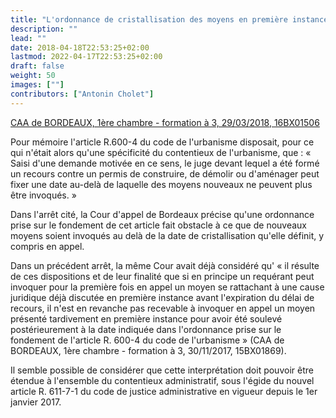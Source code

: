 ```yaml
---
title: "L'ordonnance de cristallisation des moyens en première instance s'impose en appel"
description: ""
lead: ""
date: 2018-04-18T22:53:25+02:00
lastmod: 2022-04-17T22:53:25+02:00
draft: false
weight: 50
images: [""]
contributors: ["Antonin Cholet"]
---
```


[CAA de BORDEAUX, 1ère chambre - formation à 3, 29/03/2018, 16BX01506](https://www.legifrance.gouv.fr/ceta/id/CETATEXT000036776682)

Pour mémoire l'article R.600-4 du code de l'urbanisme disposait, pour ce qui n'était alors qu'une spécificité du contentieux de l'urbanisme, que : « Saisi d'une demande motivée en ce sens, le juge devant lequel a été formé un recours contre un permis de construire, de démolir ou d'aménager peut fixer une date au-delà de laquelle des moyens nouveaux ne peuvent plus être invoqués. »

Dans l'arrêt cité, la Cour d'appel de Bordeaux précise qu'une ordonnance prise sur le fondement de cet article fait obstacle à ce que de nouveaux moyens soient invoqués au delà de la date de cristallisation qu'elle définit, y compris en appel.

Dans un précédent arrêt, la même Cour avait déjà considéré qu' « il résulte de ces dispositions et de leur finalité que si en principe un requérant peut invoquer pour la première fois en appel un moyen se rattachant à une cause juridique déjà discutée en première instance avant l'expiration du délai de recours, il n'est en revanche pas recevable à invoquer en appel un moyen présenté tardivement en première instance pour avoir été soulevé postérieurement à la date indiquée dans l'ordonnance prise sur le fondement de l'article R. 600-4 du code de l'urbanisme » (CAA de BORDEAUX, 1ère chambre - formation à 3, 30/11/2017, 15BX01869).

Il semble possible de considérer que cette interprétation doit pouvoir être étendue à l'ensemble du contentieux administratif, sous l'égide du nouvel article R. 611-7-1 du code de justice administrative en vigueur depuis le 1er janvier 2017.
